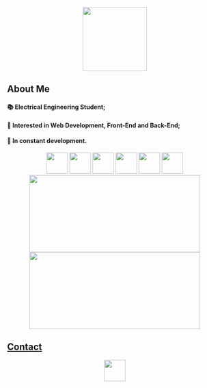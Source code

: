 <div align="center">
          <img src="https://user-images.githubusercontent.com/59835970/194390438-f577f447-6ed0-47f2-a3de-093bca173e7c.jpeg" height="150" align=center>
 </div>    

<div>
          <h2>About Me</h2>          
          <h4> 📚 Electrical Engineering Student; </h4>
          <h4> 👀 Interested in Web Development, Front-End and Back-End; </h4>
          <h4> 🌱 In constant development. </h4>
</div>    
          
<div align="center">
          <img src="https://cdn.jsdelivr.net/gh/devicons/devicon/icons/html5/html5-original-wordmark.svg" height="50"/>
          <img src="https://cdn.jsdelivr.net/gh/devicons/devicon/icons/css3/css3-original-wordmark.svg" height="50"/>
          <img src="https://cdn.jsdelivr.net/gh/devicons/devicon/icons/javascript/javascript-original.svg" height="50"/>
          <img src="https://cdn.jsdelivr.net/gh/devicons/devicon/icons/nodejs/nodejs-original.svg" height="50"/>
          <img src="https://cdn.jsdelivr.net/gh/devicons/devicon/icons/python/python-original-wordmark.svg" height="50"/>
          <img src="https://cdn.jsdelivr.net/gh/devicons/devicon/icons/c/c-original.svg" height="50"/>
          
</div>               
          
<div align="center">
          <a href="https://github.com/JocaKlein">
          <img height="180em" src="https://github-readme-stats.vercel.app/api?username=JocaKlein&show_icons=true&theme=dracula&include_all_commits=true&count_private=true" width="400"/>
          <img height="180em" src="https://github-readme-stats.vercel.app/api/top-langs/?username=JocaKlein&layout=compact&langs_count=7&theme=dracula" width="400"/>
</div>

<div align="center">
          <h2 align="left">Contact</h2>
          <a href="linkedin.com/in/joão-pedro-klein-2a9541178/" target="_blank" ><img src="https://cdn.jsdelivr.net/gh/devicons/devicon/icons/linkedin/linkedin-original.svg" height="50"></a>
</div>
